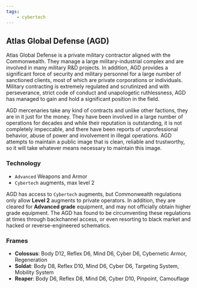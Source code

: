 ```yaml
---
tags:
    - cybertech
---
```

## Atlas Global Defense (AGD)
Atlas Global Defense is a private military contractor aligned with the Commonwealth. They manage a large military-industrial complex and are involved in many military R&D projects. In addition, AGD provides a significant force of security and military personnel for a large number of sanctioned clients, most of which are private corporations or individuals. Military contracting is extremely regulated and scrutinized and with perseverance, strict code of conduct and unapologetic ruthlessness, AGD has managed to gain and hold a significant position in the field.

AGD mercenaries take any kind of contracts and unlike other factions, they are in it just for the money. They have been involved in a large number of operations for decades and while their reputation is outstanding, it is not completely impeccable, and there have been reports of unprofessional behavior, abuse of power and involvement in illegal operations. AGD attempts to maintain a public image that is clean, reliable and trustworthy, so it will take whatever means necessary to maintain this image.

### Technology

- `Advanced` Weapons and Armor
- `Cybertech` augments, max level 2

AGD has access to `Cybertech` augments, but Commonwealth regulations only allow **Level 2** augments to private operators. In addition, they are cleared for **Advanced grade** equipment, and may not officially obtain higher grade equipment. The AGD has found to be circumventing these regulations at times through backchannel access, or even resorting to black market and hacked or reverse-engineered schematics.

### Frames
- **Colossus**: Body D12, Reflex D6, Mind D6, Cyber D6, Cybernetic Armor, Regeneration
- **Soldat**: Body D8, Reflex D10, Mind D6, Cyber D6, Targeting System, Mobility System
- **Reaper**: Body D6, Reflex D8, Mind D6, Cyber D10, Pinpoint, Camouflage